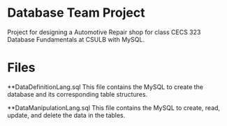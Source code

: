 # Database Team Project

Project for designing a Automotive Repair shop for class CECS 323 Database Fundamentals at CSULB with MySQL.

# Files

**DataDefinitionLang.sql
This file contains the MySQL to create the database and its corresponding table structures.

**DataManipulationLang.sql
This file contains the MySQL to create, read, update, and delete the data in the tables.

